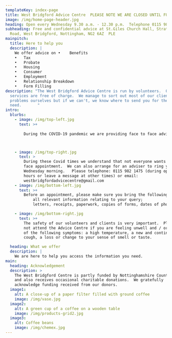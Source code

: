 ```yaml
---
templateKey: index-page
title: West Bridgford Advice Centre  PLEASE NOTE WE ARE CLOSED UNTIL FURTHER NOTICE
image: /img/home-page-header.jpg
heading: Open every Wednesday 9.30 a.m. - 12.30 p.m.  Telephone 0115 982 1475
subheading: Free and confidential advice at St.Giles Church Hall, Stratford
  Road, West Bridgford, Nottingham, NG2 6AZ  PLE
mainpitch:
  title: Here to help you
  description: |
    We offer advice on •	Benefits
    •	Tax
    •	Probate
    •	Housing
    •	Consumer
    •	Employment
    •	Relationship Breakdown
    •	Form Filling
description: "The West Bridgford Advice Centre is run by volunteers.  Our
  services are free of charge.  We manage to sort out most of our clients'
  problems ourselves but if we can't, we know where to send you for the help you
  need.       "
intro:
  blurbs:
    - image: /img/top-left.jpg
      text: >+
        
        During the COVID-19 pandemic we are providing face to face advice by appointment only at St Giles Church Hall.  To make an appointment, telephone: 0115 982 1475 (during opening hours or leave a message at other times) or email: westbridgfordadvicecentre@gmail.com 



    - image: /img/top-right.jpg
      text: >
        During these Covid times we understand that not everyone wants a face to
        face appointment.  We can also arrange for an adviser to ring you on a
        Wednesday morning.   Please telephone: 0115 982 1475 (during opening
        hours or leave a message at other times) or email:
        westbridgfordadvicecentre@gmail.com 
    - image: /img/bottom-left.jpg
      text: >+
        Before an appointment, please make sure you bring the following:  
            all relevant information relating to your query; 
            letters, receipts, paperwork, copies of forms, dates of phone calls. Other pages on our website have links to information on a variety of subjects including benefits payments.  Look at this link for government advice  https://www.gov.uk/universal-credit 

    - image: /img/bottom-right.jpg
      text: >+
        The safety of our volunteers and clients is very important.  Please do
        not attend the Advice Centre if you are feeling unwell and / or have any
        of the following symptoms: a high temperature, a new and continuous
        cough, a loss or change to your sense of smell or taste.

  heading: What we offer
  description: |
    We are here to help you access the information you need.
main:
  heading: Acknowledgement
  description: >
    The West Bridgford Centre is partly funded by Nottinghamshire County Council
    and also receives occasional charitable donations.  We gratefully
    acknowledge funding received from our donors.  
  image1:
    alt: A close-up of a paper filter filled with ground coffee
    image: /img/vase.jpg
  image2:
    alt: A green cup of a coffee on a wooden table
    image: /img/products-grid2.jpg
  image3:
    alt: Coffee beans
    image: /img/chemex.jpg
---
```

